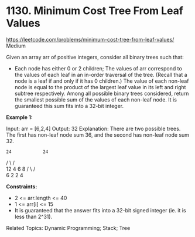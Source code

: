 # 1130. Minimum Cost Tree From Leaf Values
<https://leetcode.com/problems/minimum-cost-tree-from-leaf-values/>
Medium

Given an array arr of positive integers, consider all binary trees such that:

* Each node has either 0 or 2 children;
The values of arr correspond to the values of each leaf in an in-order traversal of the tree.  (Recall that a node is a leaf if and only if it has 0 children.)
The value of each non-leaf node is equal to the product of the largest leaf value in its left and right subtree respectively.
Among all possible binary trees considered, return the smallest possible sum of the values of each non-leaf node.  It is guaranteed this sum fits into a 32-bit integer.

 

**Example 1:**

Input: arr = [6,2,4]
Output: 32
Explanation:
There are two possible trees.  The first has non-leaf node sum 36, and the second has non-leaf node sum 32.

    24            24
   /  \          /  \
  12   4        6    8
 /  \               / \
6    2             2   4
 

**Constraints:**

* 2 <= arr.length <= 40
* 1 <= arr[i] <= 15
* It is guaranteed that the answer fits into a 32-bit signed integer (ie. it is less than 2^31).

Related Topics: Dynamic Programming; Stack; Tree
